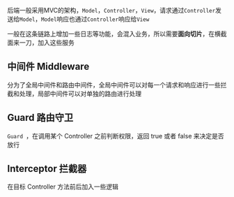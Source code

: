 后端一般采用MVC的架构，`Model`，`Controller`，`View`，请求通过`Controller`发送给`Model`，`Model`响应也通过`Controller`响应给`View`

一般在这条链路上增加一些日志等功能，会混入业务，所以需要**面向切片**，在横截面来一刀，加入这些服务

## 中间件 Middleware

分为了全局中间件和路由中间件，全局中间件可以对每一个请求和响应进行一些拦截和处理，局部中间件可以对单独的路由进行处理

## Guard 路由守卫

`Guard `，在调用某个 Controller 之前判断权限，返回 true 或者 false 来决定是否放行

## Interceptor 拦截器

在目标 Controller 方法前后加入一些逻辑

